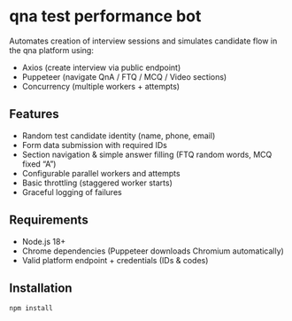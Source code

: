 # qna test performance bot

Automates creation of interview sessions and simulates candidate flow in the qna platform using:
- Axios (create interview via public endpoint)
- Puppeteer (navigate QnA / FTQ / MCQ / Video sections)
- Concurrency (multiple workers + attempts)

## Features
- Random test candidate identity (name, phone, email)
- Form data submission with required IDs
- Section navigation & simple answer filling (FTQ random words, MCQ fixed “A”)
- Configurable parallel workers and attempts
- Basic throttling (staggered worker starts)
- Graceful logging of failures

## Requirements
- Node.js 18+
- Chrome dependencies (Puppeteer downloads Chromium automatically)
- Valid platform endpoint + credentials (IDs & codes)

## Installation
```bash
npm install
